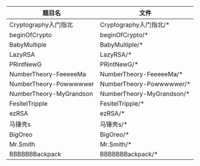 | 题目名                  | 文件                      |
| ----------------------- | ------------------------- |
| Cryptography入门指北    | Cryptography入门指北/*    |
| beginOfCrypto           | beginOfCrypto/*           |
| BabyMultiple            | BabyMultiple/*            |
| LazyRSA                 | LazyRSA/*                 |
| PRintNewG               | PRintNewG/*               |
| NumberTheory-FeeeeeMa   | NumberTheory-FeeeeeMa/*   |
| NumberTheory-Powwwwwer  | NumberTheory-Powwwwwer/*  |
| NumberTheory-MyGrandson | NumberTheory-MyGrandson/* |
| FesitelTripple          | FesitelTripple/*          |
| ezRSA                   | ezRSA/*                   |
| 马锤壳s                 | 马锤壳s/*                 |
| BigOreo                 | BigOreo/*                 |
| Mr.Smith                | Mr.Smith/*                |
| BBBBBBBackpack          | BBBBBBBackpack/*          |

